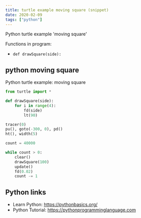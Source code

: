 ```yaml
---
title: turtle example moving square (snippet)
date: 2020-02-09
tags: ["python"]
---
```

Python turtle example 'moving square'

Functions in program: 
* `def drawSquare(side):`

## python moving square

Python turtle example: moving square

```python
from turtle import *

def drawSquare(side):
    for i in range(4):
        fd(side)
        lt(90)

tracer(0)
pu(), goto(-300, 0), pd()
ht(), width(5)

count = 40000

while count > 0:
    clear()
    drawSquare(100)
    update()
    fd(0.02)
    count -= 1

```

## Python links

- Learn Python: https://pythonbasics.org/
- Python Tutorial: https://pythonprogramminglanguage.com
